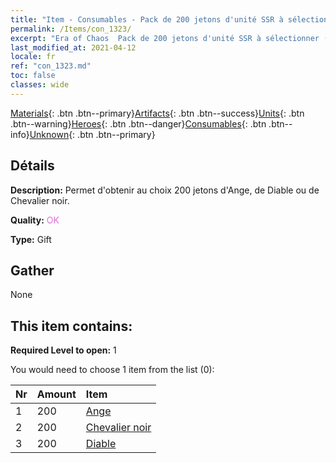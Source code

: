 ```yaml
---
title: "Item - Consumables - Pack de 200 jetons d'unité SSR à sélectionner (Ange, Diable, Chevalier noir)"
permalink: /Items/con_1323/
excerpt: "Era of Chaos  Pack de 200 jetons d'unité SSR à sélectionner (Ange, Diable, Chevalier noir)"
last_modified_at: 2021-04-12
locale: fr
ref: "con_1323.md"
toc: false
classes: wide
---
```

 [Materials](/fr/Items/){: .btn .btn--primary}[Artifacts](/fr/Items/Artifacts/){: .btn .btn--success}[Units](/fr/Items/Units/){: .btn .btn--warning}[Heroes](/fr/Items/Heroes/){: .btn .btn--danger}[Consumables](/fr/Items/Consumables/){: .btn .btn--info}[Unknown](/fr/Items/Unknown/){: .btn .btn--primary}

## Détails
 **Description:** Permet d'obtenir au choix 200 jetons d'Ange, de Diable ou de Chevalier noir.

 **Quality:** <span style="color: #DA70D6">OK</span>

 **Type:** Gift

## Gather

  None

## This item contains:

 **Required Level to open:** 1

 You would need to choose 1 item from the list (0):

  | Nr | Amount |     Item    |
  |:---|:-------|:------------|
  | 1 | 200 | [Ange](/fr/Items/unt_196/) | 
  | 2 | 200 | [Chevalier noir](/fr/Items/unt_213/) | 
  | 3 | 200 | [Diable](/fr/Items/unt_232/) | 
